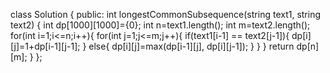 class Solution {
public:
int longestCommonSubsequence(string text1, string text2) {
int dp[1000][1000]={0};
int n=text1.length();
int m=text2.length();
for(int i=1;i<=n;i++){
for(int j=1;j<=m;j++){
if(text1[i-1] == text2[j-1]){
dp[i][j]=1+dp[i-1][j-1];
}
else{
dp[i][j]=max(dp[i-1][j], dp[i][j-1]);
}
}
}
return dp[n][m];
}
};